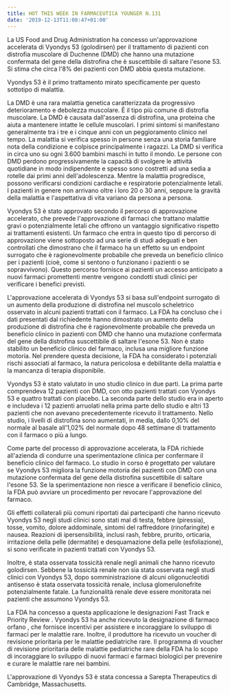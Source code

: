 ```yaml
---
title: HOT THIS WEEK IN FARMACEUTICA YOUNGER N.131
date: '2019-12-13T11:08:47+01:00'
---
```

La US Food and Drug Administration ha concesso un'approvazione accelerata di Vyondys 53 (golodirsen) per il trattamento di pazienti con distrofia muscolare di Duchenne (DMD) che hanno una mutazione confermata del gene della distrofina che è suscettibile di saltare l'esone 53. Si stima che circa l'8% dei pazienti con DMD abbia questa mutazione.

Vyondys 53 è il primo trattamento mirato specificamente per questo sottotipo di malattia.

La DMD è una rara malattia genetica caratterizzata da progressivo deterioramento e debolezza muscolare. È il tipo più comune di distrofia muscolare. La DMD è causata dall'assenza di distrofina, una proteina che aiuta a mantenere intatte le cellule muscolari. I primi sintomi si manifestano generalmente tra i tre e i cinque anni con un peggioramento clinico nel tempo. La malattia si verifica spesso in persone senza una storia familiare nota della condizione e colpisce principalmente i ragazzi. La DMD si verifica in circa uno su ogni 3.600 bambini maschi in tutto il mondo. Le persone con DMD perdono progressivamente la capacità di svolgere le attività quotidiane in modo indipendente e spesso sono costretti ad una sedia a rotelle dai primi anni dell'adolescenza. Mentre la malattia progredisce, possono verificarsi condizioni cardiache e respiratorie potenzialmente letali. I pazienti in genere non arrivano oltre i loro 20 o 30 anni, seppure la gravità della malattia e l'aspettativa di vita variano da persona a persona.

Vyondys 53 è stato approvato secondo il percorso di approvazione accelerato, che prevede l'approvazione di farmaci che trattano malattie gravi o potenzialmente letali che offrono un vantaggio significativo rispetto ai trattamenti esistenti. Un farmaco che entra in questo tipo di percorso di approvazione viene sottoposto ad una serie di studi adeguati e ben controllati che dimostrano che il farmaco ha un effetto su un endpoint surrogato che è ragionevolmente probabile che preveda un beneficio clinico per i pazienti (cioè, come si sentono o funzionano i pazienti o se sopravvivono). Questo percorso fornisce ai pazienti un accesso anticipato a nuovi farmaci promettenti mentre vengono condotti studi clinici per verificare i benefici previsti.

L'approvazione accelerata di Vyondys 53 si basa sull'endpoint surrogato di un aumento della produzione di distrofina nel muscolo scheletrico osservato in alcuni pazienti trattati con il farmaco. La FDA ha concluso che i dati presentati dal richiedente hanno dimostrato un aumento della produzione di distrofina che è ragionevolmente probabile che preveda un beneficio clinico in pazienti con DMD che hanno una mutazione confermata del gene della distrofina suscettibile di saltare l'esone 53. Non è stato stabilito un beneficio clinico del farmaco, inclusa una migliore funzione motoria. Nel prendere questa decisione, la FDA ha considerato i potenziali rischi associati al farmaco, la natura pericolosa e debilitante della malattia e la mancanza di terapia disponibile.

Vyondys 53 è stato valutato in uno studio clinico in due parti. La prima parte comprendeva 12 pazienti con DMD, con otto pazienti trattati con Vyondys 53 e quattro trattati con placebo. La seconda parte dello studio era in aperto e includeva i 12 pazienti arruolati nella prima parte dello studio e altri 13 pazienti che non avevano precedentemente ricevuto il trattamento. Nello studio, i livelli di distrofina sono aumentati, in media, dallo 0,10% del normale al basale all'1,02% del normale dopo 48 settimane di trattamento con il farmaco o più a lungo.

Come parte del processo di approvazione accelerata, la FDA richiede all'azienda di condurre una sperimentazione clinica per confermare il beneficio clinico del farmaco. Lo studio in corso è progettato per valutare se Vyondys 53 migliora la funzione motoria dei pazienti con DMD con una mutazione confermata del gene della distrofina suscettibile di saltare l'esone 53. Se la sperimentazione non riesce a verificare il beneficio clinico, la FDA può avviare un procedimento per revocare l'approvazione del farmaco.

Gli effetti collaterali più comuni riportati dai partecipanti che hanno ricevuto Vyondys 53 negli studi clinici sono stati mal di testa, febbre (piressia), tosse, vomito, dolore addominale, sintomi del raffreddore (rinofaringite) e nausea. Reazioni di ipersensibilità, inclusi rash, febbre, prurito, orticaria, irritazione della pelle (dermatite) e desquamazione della pelle (esfoliazione), si sono verificate in pazienti trattati con Vyondys 53.

Inoltre, è stata osservata tossicità renale negli animali che hanno ricevuto golodirsen. Sebbene la tossicità renale non sia stata osservata negli studi clinici con Vyondys 53, dopo somministrazione di alcuni oligonucleotidi antisenso è stata osservata tossicità renale, inclusa glomerulonefrite potenzialmente fatale. La funzionalità renale deve essere monitorata nei pazienti che assumono Vyondys 53.

La FDA ha concesso a questa applicazione le designazioni Fast Track e Priority Review . Vyondys 53 ha anche ricevuto la designazione di farmaco orfano , che fornisce incentivi per assistere e incoraggiare lo sviluppo di farmaci per le malattie rare. Inoltre, il produttore ha ricevuto un voucher di revisione prioritaria per le malattie pediatriche rare. Il programma di voucher di revisione prioritaria delle malattie pediatriche rare della FDA ha lo scopo di incoraggiare lo sviluppo di nuovi farmaci e farmaci biologici per prevenire e curare le malattie rare nei bambini.

L'approvazione di Vyondys 53 è stata concessa a Sarepta Therapeutics di Cambridge, Massachusetts.
